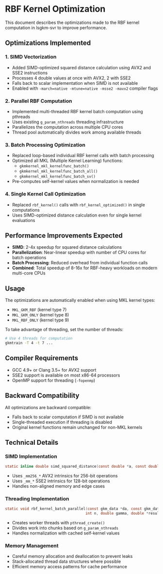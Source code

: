# RBF Kernel Optimization

This document describes the optimizations made to the RBF kernel computation in lsgkm-svr to improve performance.

## Optimizations Implemented

### 1. SIMD Vectorization
- Added SIMD-optimized squared distance calculation using AVX2 and SSE2 instructions
- Processes 4 double values at once with AVX2, 2 with SSE2
- Falls back to scalar implementation when SIMD is not available
- Enabled with `-march=native -mtune=native -msse2 -mavx2` compiler flags

### 2. Parallel RBF Computation
- Implemented multi-threaded RBF kernel batch computation using pthreads
- Uses existing `g_param_nthreads` threading infrastructure
- Parallelizes the computation across multiple CPU cores
- Thread pool automatically divides work among available threads

### 3. Batch Processing Optimization
- Replaced loop-based individual RBF kernel calls with batch processing
- Optimized all MKL (Multiple Kernel Learning) functions:
  - `gkmkernel_mkl_kernelfunc_batch()`
  - `gkmkernel_mkl_kernelfunc_batch_all()`
  - `gkmkernel_mkl_kernelfunc_batch_sv()`
- Pre-computes self-kernel values when normalization is needed

### 4. Single Kernel Call Optimization
- Replaced `rbf_kernel()` calls with `rbf_kernel_optimized()` in single computations
- Uses SIMD-optimized distance calculation even for single kernel evaluations

## Performance Improvements Expected

- **SIMD**: 2-4x speedup for squared distance calculations
- **Parallelization**: Near-linear speedup with number of CPU cores for batch operations
- **Batch Processing**: Reduced overhead from individual function calls
- **Combined**: Total speedup of 8-16x for RBF-heavy workloads on modern multi-core CPUs

## Usage

The optimizations are automatically enabled when using MKL kernel types:
- `MKL_GKM_RBF` (kernel type 7)
- `MKL_GKM_ONLY` (kernel type 8) 
- `MKL_RBF_ONLY` (kernel type 9)

To take advantage of threading, set the number of threads:
```bash
# Use 4 threads for computation
gkmtrain -T 4 -t 7 ...
```

## Compiler Requirements

- GCC 4.9+ or Clang 3.5+ for AVX2 support
- SSE2 support is available on most x86-64 processors
- OpenMP support for threading (`-fopenmp`)

## Backward Compatibility

All optimizations are backward compatible:
- Falls back to scalar computation if SIMD is not available
- Single-threaded execution if threading is disabled
- Original kernel functions remain unchanged for non-MKL kernels

## Technical Details

### SIMD Implementation
```c
static inline double simd_squared_distance(const double *a, const double *b, int n)
```
- Uses `_mm256_*` AVX2 intrinsics for 256-bit operations
- Uses `_mm_*` SSE2 intrinsics for 128-bit operations
- Handles non-aligned memory and edge cases

### Threading Implementation
```c
static void rbf_kernel_batch_parallel(const gkm_data *da, const gkm_data **db_array, 
                                     int n, double gamma, double *results, int normalize)
```
- Creates worker threads with `pthread_create()`
- Divides work into chunks based on `g_param_nthreads`
- Handles normalization with cached self-kernel values

### Memory Management
- Careful memory allocation and deallocation to prevent leaks
- Stack-allocated thread data structures where possible
- Efficient memory access patterns for cache performance
